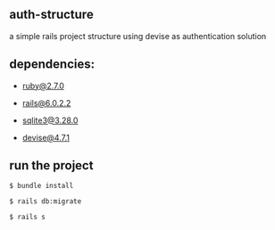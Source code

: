 ## auth-structure

a simple rails project structure using devise as authentication solution

## dependencies:

* ruby@2.7.0

* rails@6.0.2.2

* sqlite3@3.28.0

* devise@4.7.1

## run the project

```
$ bundle install

$ rails db:migrate

$ rails s
```
